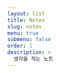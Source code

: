 ```yaml
---
layout: list
title: Notes
slug: notes
menu: true
submenu: false
order: 1
description: >
  생각을 적는 노트
---
```

